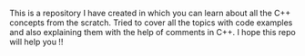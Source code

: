 This is a repository I have created in which you can learn about all the C++ concepts from the scratch.
Tried to cover all the topics with code examples and also explaining them with the help of comments in C++.
I hope this repo will help you !!
